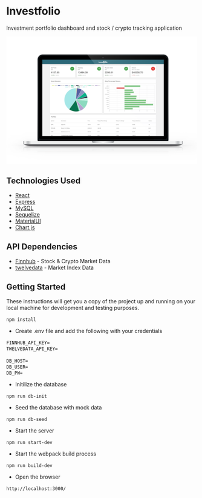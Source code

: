# Investfolio

Investment portfolio dashboard and stock / crypto tracking application

![mockup](./mockup.png)

## Technologies Used

* [React](https://github.com/facebook/react)
* [Express](http://expressjs.com/)
* [MySQL](https://github.com/sidorares/node-mysql2)
* [Sequelize](https://sequelize.org/)
* [MaterialUI](https://material-ui.com/)
* [Chart.js](https://www.chartjs.org/)

## API Dependencies
* [Finnhub](https://finnhub.io/) - Stock & Crypto Market Data
* [twelvedata](https://twelvedata.com/) - Market Index Data

## Getting Started

These instructions will get you a copy of the project up and running on your local machine for development and testing purposes.

```
npm install
```
* Create .env file and add the following with your credentials

```
FINNHUB_API_KEY=
TWELVEDATA_API_KEY=

DB_HOST=
DB_USER=
DB_PW=
```
* Initilize the database
```
npm run db-init
```
* Seed the database with mock data
```
npm run db-seed
```
* Start the server
```
npm run start-dev
```
* Start the webpack build process
```
npm run build-dev
```
* Open the browser
```
http://localhost:3000/
```